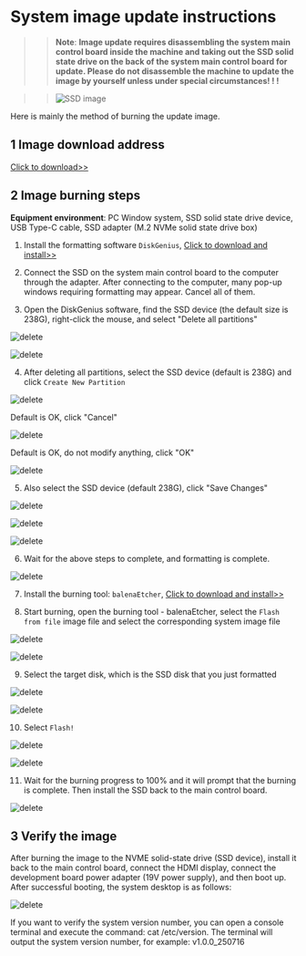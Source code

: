 # System image update instructions

>> **Note**: **Image update requires disassembling the system main control board inside the machine and taking out the SSD solid state drive on the back of the system main control board for update. Please do not disassemble the machine to update the image by yourself unless under special circumstances! ! !**

>> ![SSD image](../../resources/5-BasicApplication/5.4-ImageUpdateUse/SSD.png)

Here is mainly the method of burning the update image.

## 1 Image download address

[Click to download>>](https://download.elephantrobotics.com/Product_software/iMage-ISO/myAGV%20Pro/myAGVPro_v1.0.0_250716.zip)

## 2 Image burning steps

**Equipment environment**: PC Window system, SSD solid state drive device, USB Type-C cable, SSD adapter (M.2 NVMe solid state drive box)

1. Install the formatting software `DiskGenius`, [Click to download and install>>](https://www.diskgenius.com/dyna_download/?software=DGEngSetup6011645.exe)

2. Connect the SSD on the system main control board to the computer through the adapter. After connecting to the computer, many pop-up windows requiring formatting may appear. Cancel all of them.

3. Open the DiskGenius software, find the SSD device (the default size is 238G), right-click the mouse, and select "Delete all partitions"

![delete](../../resources/5-BasicApplication/5.4-ImageUpdateUse/ssd-1.png)

![delete](../../resources/5-BasicApplication/5.4-ImageUpdateUse/ssd-2.png)

4. After deleting all partitions, select the SSD device (default is 238G) and click `Create New Partition`

![delete](../../resources/5-BasicApplication/5.4-ImageUpdateUse/ssd-3.png)

Default is OK, click "Cancel"

![delete](../../resources/5-BasicApplication/5.4-ImageUpdateUse/ssd-4.png)

Default is OK, do not modify anything, click "OK"

![delete](../../resources/5-BasicApplication/5.4-ImageUpdateUse/ssd-5.png)

5. Also select the SSD device (default 238G), click "Save Changes"

![delete](../../resources/5-BasicApplication/5.4-ImageUpdateUse/ssd-6.png)

![delete](../../resources/5-BasicApplication/5.4-ImageUpdateUse/ssd-7.png)

![delete](../../resources/5-BasicApplication/5.4-ImageUpdateUse/ssd-8.png)

6. Wait for the above steps to complete, and formatting is complete.

![delete](../../resources/5-BasicApplication/5.4-ImageUpdateUse/ssd-9.png)

7. Install the burning tool: `balenaEtcher`, [Click to download and install>>](https://github.com/balena-io/etcher/releases/download/v2.1.2/balenaEtcher-2.1.2.Setup.exe)

8. Start burning, open the burning tool - balenaEtcher, select the `Flash from file` image file and select the corresponding system image file

![delete](../../resources/5-BasicApplication/5.4-ImageUpdateUse/ssd-10.png)

![delete](../../resources/5-BasicApplication/5.4-ImageUpdateUse/ssd-11.png)

9. Select the target disk, which is the SSD disk that you just formatted

![delete](../../resources/5-BasicApplication/5.4-ImageUpdateUse/ssd-12.png)

![delete](../../resources/5-BasicApplication/5.4-ImageUpdateUse/ssd-13.png)

10. Select `Flash!`

![delete](../../resources/5-BasicApplication/5.4-ImageUpdateUse/ssd-14.png)

![delete](../../resources/5-BasicApplication/5.4-ImageUpdateUse/ssd-15.png)

11. Wait for the burning progress to 100% and it will prompt that the burning is complete. Then install the SSD back to the main control board.

![delete](../../resources/5-BasicApplication/5.4-ImageUpdateUse/ssd-16.png)

## 3 Verify the image

After burning the image to the NVME solid-state drive (SSD device), install it back to the main control board, connect the HDMI display, connect the development board power adapter (19V power supply), and then boot up. After successful booting, the system desktop is as follows:

![delete](../../resources/5-BasicApplication/5.4-ImageUpdateUse/ssd-17.png)

If you want to verify the system version number, you can open a console terminal and execute the command: cat /etc/version. The terminal will output the system version number, for example: v1.0.0_250716
